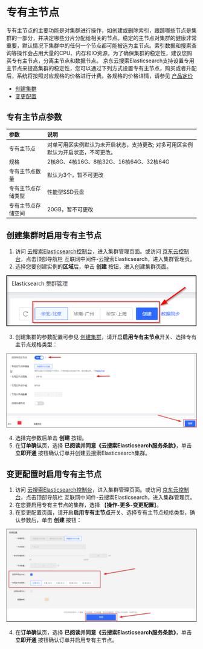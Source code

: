 # 专有主节点

专有主节点的主要功能是对集群进行操作，如创建或删除索引，跟踪哪些节点是集群的一部分，并决定哪些分片分配给相关的节点。稳定的主节点对集群的健康非常重要，默认情况下集群中的任何一个节点都可能被选为主节点。索引数据和搜索查询等操作会占用大量的CPU、内存和IO资源，为了确保集群的稳定性，建议您购买专有主节点，分离主节点和数据节点。
京东云搜索Elasticsearch支持设置专用主节点来提高集群的稳定性，您可以通过下列方式设置专有主节点，购买或者升配后，系统将按照对应规格的价格进行计费。各规格的价格详情，请参见 [产品定价](../../../Pricing/Price-Overview.md)
- [创建集群](Dedicated-master-node#user-content-1) 
- [变更配置](Dedicated-master-node#user-content-2) 

## 专有主节点参数
| 参数 | 说明 |
| :-- | :-- |
| 专有主节点 | 对单可用区实例默认为未开启状态，支持更改; 对多可用区实例默认为开启状态，不可更改。
| 规格 | 2核8G、4核16G、8核32G、16核64G、32核64G |
| 专有主节点数量 | 默认为3个，暂不可更改 |
| 专有主节点存储类型 | 性能型SSD云盘 |
| 专有主节点存储空间 | 20GB，暂不可更改 |

<div id="user-content-1"></div>

## 创建集群时启用专有主节点

1. 访问 [云搜索Elasticsearch控制台](https://es-console.jdcloud.com/clusters)，进入集群管理页面。或访问 [京东云控制台](https://console.jdcloud.com/)，点击顶部导航栏 互联网中间件-云搜索Elasticsearch，进入集群管理页。
2. 选择您要创建实例的**区域**后，单击 **创建** 按钮，进入创建集群页面。

![](../../../../../../image/Elasticsearch/Nodes/Master_node_create.png)

3. 创建集群的参数配置可参见 [创建集群](../../../Getting-Started/Create-ES.md)，请开启**启用专有主节点**开关、选择专有主节点规格类型：

![](../../../../../../image/Elasticsearch/Nodes/Master_node_create_1.png)

4. 选择完参数后单击 **创建** 按钮。
5. 在**订单确认**页，选择 **已阅读并同意《云搜索Elasticsearch服务条款》**，单击 **立即开通** 按钮确认订单并创建云搜索Elasticsearch集群。

<div id="user-content-2"></div>

## 变更配置时启用专有主节点

1. 访问 [云搜索Elasticsearch控制台](https://es-console.jdcloud.com/clusters)，进入集群管理页面。或访问 [京东云控制台](https://console.jdcloud.com/)，点击顶部导航栏 互联网中间件-云搜索Elasticsearch，进入集群管理页。
3. 在您要启用专有主节点的集群，选择 【**操作-更多-变更配置**】。
4. 在变更配置页面，请开启**启用专有主节点**开关、选择专有主节点规格类型，确认参数后，单击 **创建** 按钮：

![](../../../../../../image/Elasticsearch/Nodes/Master_node_create_2.png)

4. 在**订单确认**页，选择 **已阅读并同意《云搜索Elasticsearch服务条款》**，单击 **立即开通** 按钮确认订单并启用专有主节点。

